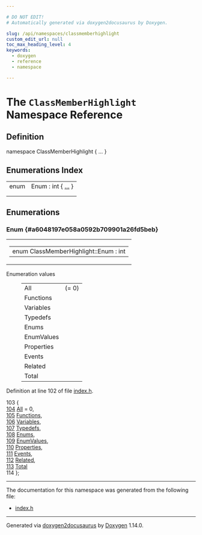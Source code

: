 ```yaml
---

# DO NOT EDIT!
# Automatically generated via doxygen2docusaurus by Doxygen.

slug: /api/namespaces/classmemberhighlight
custom_edit_url: null
toc_max_heading_level: 4
keywords:
  - doxygen
  - reference
  - namespace

---
```


<div class="doxyPage">

# The `ClassMemberHighlight` Namespace Reference



## Definition

<div class="doxyDefinition">
namespace ClassMemberHighlight { ... }
</div>

## Enumerations Index

<table class="doxyMembersIndex">

<tr class="doxyMemberIndexItem">
<td class="doxyMemberIndexItemType" align="left" valign="top">enum</td>
<td class="doxyMemberIndexItemName" align="left" valign="top">Enum : int { <a href="#a6048197e058a0592b709901a26fd5beb">...</a> }</td>
</tr>
<tr class="doxyMemberIndexDescription">
<td class="doxyMemberIndexDescriptionLeft"></td>
<td class="doxyMemberIndexDescriptionRight">
</td>
</tr>
<tr class="doxyMemberIndexSeparator">
<td class="doxyMemberIndexSeparator" colspan="2"></td>
</tr>

</table>


<div class="doxySectionDef">

## Enumerations

### Enum {#a6048197e058a0592b709901a26fd5beb}

<div class="doxyMemberItem">
<div class="doxyMemberProto">
<table class="doxyMemberLabels">
<tr class="doxyMemberLabels">
<td class="doxyMemberLabelsLeft">
<table class="doxyMemberName">
<tr>
<td class="doxyMemberName">enum ClassMemberHighlight::Enum : int</td>
</tr>
</table>
</td>
</tr>
</table>
</div>
<div class="doxyMemberDoc">


<dl class="doxyEnumList">
<dt class="doxyEnumTableTitle">Enumeration values</dt>
<dd>
<table class="doxyEnumTable">

<tr class="doxyEnumItem">
<td class="doxyEnumItemName">All<a id="a6048197e058a0592b709901a26fd5beba525098ea62cbd9b913ceea1265eade0d"></a></td>
<td class="doxyEnumItemDescription"> (= 0)</td>
</tr>

<tr class="doxyEnumItem">
<td class="doxyEnumItemName">Functions<a id="a6048197e058a0592b709901a26fd5bebace63d3b887ff69dc23d3bcf921399f04"></a></td>
<td class="doxyEnumItemDescription"></td>
</tr>

<tr class="doxyEnumItem">
<td class="doxyEnumItemName">Variables<a id="a6048197e058a0592b709901a26fd5beba19d9a8f4e05df2e1a3475c55060fac6b"></a></td>
<td class="doxyEnumItemDescription"></td>
</tr>

<tr class="doxyEnumItem">
<td class="doxyEnumItemName">Typedefs<a id="a6048197e058a0592b709901a26fd5beba3032b799b82514421a73aa3c41963261"></a></td>
<td class="doxyEnumItemDescription"></td>
</tr>

<tr class="doxyEnumItem">
<td class="doxyEnumItemName">Enums<a id="a6048197e058a0592b709901a26fd5beba7046101c6dcadf2e24d1957e9f239554"></a></td>
<td class="doxyEnumItemDescription"></td>
</tr>

<tr class="doxyEnumItem">
<td class="doxyEnumItemName">EnumValues<a id="a6048197e058a0592b709901a26fd5beba373da1884065adefbae311305eb2db9b"></a></td>
<td class="doxyEnumItemDescription"></td>
</tr>

<tr class="doxyEnumItem">
<td class="doxyEnumItemName">Properties<a id="a6048197e058a0592b709901a26fd5beba5ddbeed21dbb7628f833e7e6d8119cb6"></a></td>
<td class="doxyEnumItemDescription"></td>
</tr>

<tr class="doxyEnumItem">
<td class="doxyEnumItemName">Events<a id="a6048197e058a0592b709901a26fd5bebad729fb1b23106e5472bec39ff0e8fa75"></a></td>
<td class="doxyEnumItemDescription"></td>
</tr>

<tr class="doxyEnumItem">
<td class="doxyEnumItemName">Related<a id="a6048197e058a0592b709901a26fd5beba414351f516224ef9dc574636365547d1"></a></td>
<td class="doxyEnumItemDescription"></td>
</tr>

<tr class="doxyEnumItem">
<td class="doxyEnumItemName">Total<a id="a6048197e058a0592b709901a26fd5beba499794d5799366ef962288af11c865b4"></a></td>
<td class="doxyEnumItemDescription"></td>
</tr>

</table>
</dd>
</dl>

<p>Definition at line 102 of file <a href="/web-doxygen/docs/api/files/src/index-h">index.h</a>.</p>


<div class="doxyProgramListing">

<div class="doxyCodeLine"><span class="doxyLineNumber">103</span><span class="doxyLineContent"><span class="doxyHighlight">  {</span></span></div>
<div class="doxyCodeLine"><span class="doxyLineNumber"><a href="#a6048197e058a0592b709901a26fd5beba525098ea62cbd9b913ceea1265eade0d">104</a></span><span class="doxyLineContent"><span class="doxyHighlight">    <a href="#a6048197e058a0592b709901a26fd5beba525098ea62cbd9b913ceea1265eade0d">All</a> = 0,</span></span></div>
<div class="doxyCodeLine"><span class="doxyLineNumber"><a href="#a6048197e058a0592b709901a26fd5bebace63d3b887ff69dc23d3bcf921399f04">105</a></span><span class="doxyLineContent"><span class="doxyHighlight">    <a href="#a6048197e058a0592b709901a26fd5bebace63d3b887ff69dc23d3bcf921399f04">Functions</a>,</span></span></div>
<div class="doxyCodeLine"><span class="doxyLineNumber"><a href="#a6048197e058a0592b709901a26fd5beba19d9a8f4e05df2e1a3475c55060fac6b">106</a></span><span class="doxyLineContent"><span class="doxyHighlight">    <a href="#a6048197e058a0592b709901a26fd5beba19d9a8f4e05df2e1a3475c55060fac6b">Variables</a>,</span></span></div>
<div class="doxyCodeLine"><span class="doxyLineNumber"><a href="#a6048197e058a0592b709901a26fd5beba3032b799b82514421a73aa3c41963261">107</a></span><span class="doxyLineContent"><span class="doxyHighlight">    <a href="#a6048197e058a0592b709901a26fd5beba3032b799b82514421a73aa3c41963261">Typedefs</a>,</span></span></div>
<div class="doxyCodeLine"><span class="doxyLineNumber"><a href="#a6048197e058a0592b709901a26fd5beba7046101c6dcadf2e24d1957e9f239554">108</a></span><span class="doxyLineContent"><span class="doxyHighlight">    <a href="#a6048197e058a0592b709901a26fd5beba7046101c6dcadf2e24d1957e9f239554">Enums</a>,</span></span></div>
<div class="doxyCodeLine"><span class="doxyLineNumber"><a href="#a6048197e058a0592b709901a26fd5beba373da1884065adefbae311305eb2db9b">109</a></span><span class="doxyLineContent"><span class="doxyHighlight">    <a href="#a6048197e058a0592b709901a26fd5beba373da1884065adefbae311305eb2db9b">EnumValues</a>,</span></span></div>
<div class="doxyCodeLine"><span class="doxyLineNumber"><a href="#a6048197e058a0592b709901a26fd5beba5ddbeed21dbb7628f833e7e6d8119cb6">110</a></span><span class="doxyLineContent"><span class="doxyHighlight">    <a href="#a6048197e058a0592b709901a26fd5beba5ddbeed21dbb7628f833e7e6d8119cb6">Properties</a>,</span></span></div>
<div class="doxyCodeLine"><span class="doxyLineNumber"><a href="#a6048197e058a0592b709901a26fd5bebad729fb1b23106e5472bec39ff0e8fa75">111</a></span><span class="doxyLineContent"><span class="doxyHighlight">    <a href="#a6048197e058a0592b709901a26fd5bebad729fb1b23106e5472bec39ff0e8fa75">Events</a>,</span></span></div>
<div class="doxyCodeLine"><span class="doxyLineNumber"><a href="#a6048197e058a0592b709901a26fd5beba414351f516224ef9dc574636365547d1">112</a></span><span class="doxyLineContent"><span class="doxyHighlight">    <a href="#a6048197e058a0592b709901a26fd5beba414351f516224ef9dc574636365547d1">Related</a>,</span></span></div>
<div class="doxyCodeLine"><span class="doxyLineNumber"><a href="#a6048197e058a0592b709901a26fd5beba499794d5799366ef962288af11c865b4">113</a></span><span class="doxyLineContent"><span class="doxyHighlight">    <a href="#a6048197e058a0592b709901a26fd5beba499794d5799366ef962288af11c865b4">Total</a></span></span></div>
<div class="doxyCodeLine"><span class="doxyLineNumber">114</span><span class="doxyLineContent"><span class="doxyHighlight">  };</span></span></div>

</div>

</div>
</div>

</div>

<hr/>

The documentation for this namespace was generated from the following file:

<ul>
<li><a href="/web-doxygen/docs/api/files/src/index-h">index.h</a></li>
</ul>

<hr/>

<p class="doxyGeneratedBy">Generated via <a href="https://github.com/xpack/doxygen2docusaurus">doxygen2docusaurus</a> by <a href="https://www.doxygen.nl">Doxygen</a> 1.14.0.</p>

</div>
